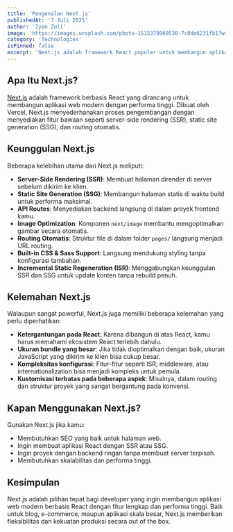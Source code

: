 ```yaml
---
title: 'Pengenalan Next.js'
publishedAt: '7 Juli 2025'
author: 'Iyan Zuli'
image: 'https://images.unsplash.com/photo-1515378960530-7c0da6231fb1?w=600&auto=format&fit=crop&q=60&ixlib=rb-4.1.0&ixid=M3wxMjA3fDB8MHxzZWFyY2h8NHx8Y29tcHV0ZXJ8ZW58MHx8MHx8fDA%3D'
category: 'Technologies'
isPinned: false
excerpt: 'Next.js adalah framework React populer untuk membangun aplikasi web yang cepat, skalabel, dan SEO-friendly dengan fitur seperti SSR, SSG, dan API routes.'
---
```


## Apa Itu Next.js?

[Next.js](https://nextjs.org/) adalah framework berbasis React yang dirancang untuk membangun aplikasi web modern dengan performa tinggi. Dibuat oleh Vercel, Next.js menyederhanakan proses pengembangan dengan menyediakan fitur bawaan seperti server-side rendering (SSR), static site generation (SSG), dan routing otomatis.

## Keunggulan Next.js

Beberapa kelebihan utama dari Next.js meliputi:

- **Server-Side Rendering (SSR)**: Membuat halaman dirender di server sebelum dikirim ke klien.
- **Static Site Generation (SSG)**: Membangun halaman statis di waktu build untuk performa maksimal.
- **API Routes**: Menyediakan backend langsung di dalam proyek frontend kamu.
- **Image Optimization**: Komponen `next/image` membantu mengoptimalkan gambar secara otomatis.
- **Routing Otomatis**: Struktur file di dalam folder `pages/` langsung menjadi URL routing.
- **Built-in CSS & Sass Support**: Langsung mendukung styling tanpa konfigurasi tambahan.
- **Incremental Static Regeneration (ISR)**: Menggabungkan keunggulan SSR dan SSG untuk update konten tanpa rebuild penuh.

## Kelemahan Next.js

Walaupun sangat powerful, Next.js juga memiliki beberapa kelemahan yang perlu diperhatikan:

- **Ketergantungan pada React**: Karena dibangun di atas React, kamu harus memahami ekosistem React terlebih dahulu.
- **Ukuran bundle yang besar**: Jika tidak dioptimalkan dengan baik, ukuran JavaScript yang dikirim ke klien bisa cukup besar.
- **Kompleksitas konfigurasi**: Fitur-fitur seperti ISR, middleware, atau internationalization bisa menjadi kompleks untuk pemula.
- **Kustomisasi terbatas pada beberapa aspek**: Misalnya, dalam routing dan struktur proyek yang sangat bergantung pada konvensi.

## Kapan Menggunakan Next.js?

Gunakan Next.js jika kamu:

- Membutuhkan SEO yang baik untuk halaman web.
- Ingin membuat aplikasi React dengan SSR atau SSG.
- Ingin proyek dengan backend ringan tanpa membuat server terpisah.
- Membutuhkan skalabilitas dan performa tinggi.

## Kesimpulan

Next.js adalah pilihan tepat bagi developer yang ingin membangun aplikasi web modern berbasis React dengan fitur lengkap dan performa tinggi. Baik untuk blog, e-commerce, maupun aplikasi skala besar, Next.js memberikan fleksibilitas dan kekuatan produksi secara out of the box.
